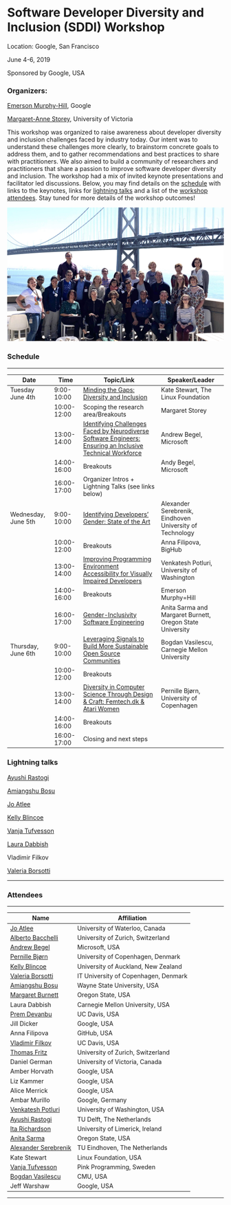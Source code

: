 # Software Developer Diversity and Inclusion (SDDI) Workshop

Location: Google, San Francisco

June 4-6, 2019

Sponsored by Google, USA

### Organizers: 

[Emerson Murphy-Hill](https://ai.google/research/people/EmersonMurphyHill),  Google 

[Margaret-Anne Storey](http://margaretstorey.com/),  University of Victoria   

This workshop was organized to raise awareness about developer diversity and inclusion challenges faced by industry today. Our intent was to understand these challenges more clearly, to brainstorm concrete goals to address them, and to gather recommendations and best practices to share with practitioners.  We also aimed to build a community of researchers and practitioners that share a passion to improve software developer diversity and inclusion.  The workshop had a mix of invited keynote presentations and facilitator led discussions.  Below, you may find details on the [schedule](#schedule) with links to the keynotes, links for [lightning talks](#lightning-talks) and a list of the [workshop attendees](#attendees).  Stay tuned for more details of the workshop outcomes! 

![Image description](group.jpg)


### Schedule

---

| Date | Time | Topic/Link | Speaker/Leader | 
| ---- | ---- | ----- | ---------------| 
| Tuesday June 4th | 9:00-10:00 | [Minding the Gaps: Diversity and Inclusion](https://drive.google.com/file/d/1X0dT2bw7zvCU0_12c7mBRk5MCExWhRd-/view?usp=sharing) | Kate Stewart, The Linux Foundation  | 
| | 10:00-12:00 | Scoping the research area/Breakouts | Margaret Storey |
| | 13:00-14:00 | [Identifying Challenges Faced by Neurodiverse Software Engineers: Ensuring an Inclusive Technical Workforce](https://andrewbegel.com/papers/autism-at-work-sddi-workshop-begel.pdf) | Andrew Begel, Microsoft |
| | 14:00-16:00 | Breakouts | Andy Begel, Microsoft | 
| | 16:00-17:00| Organizer Intros + Lightning Talks (see links below) | |
| Wednesday, June 5th | 9:00-10:00 | [Identifying Developers’ Gender: State of the Art](https://www.slideshare.net/aserebrenik/identifying-developers-gender-state-of-the-art-148953605)| Alexander Serebrenik, Eindhoven University of Technology |
| | 10:00-12:00 | Breakouts | Anna Filipova, BigHub | 
| | 13:00-14:00 | [Improving Programming Environment Accessibility for Visually Impaired Developers](https://www.dropbox.com/sh/4ikx8gsv44lzm2a/AAAU4-bVVJjyifvdkVOrWzHya?dl=0) | Venkatesh Potluri, University of Washington |
| | 14:00-16:00 | Breakouts | Emerson Murphy=Hill | 
| | 16:00-17:00 | [Gender-Inclusivity Software Engineering](https://drive.google.com/file/d/1V0-JCmOarr2AZysjKcfWfi11BzGmrYth/view?usp=sharing) | Anita Sarma and Margaret Burnett, Oregon State University |
| Thursday, June 6th | 9:00-10:00 | [Leveraging Signals to Build More Sustainable Open Source Communities](https://cmustrudel.github.io/slides/google-sddi.pdf) | Bogdan Vasilescu, Carnegie Mellon University |
| | 10:00-12:00 | Breakouts | |
| | 13:00-14:00 | [Diversity in Computer Science Through Design & Craft: Femtech.dk & Atari Women](https://www.dropbox.com/s/67z4dqx9enyyi4f/PernilleBjornGoogleJune2019_3.pdf?dl=0) | Pernille Bjørn, University of Copenhagen | 
| | 14:00-16:00 | Breakouts | | 
| | 16:00-17:00 | Closing and next steps | |

### Lightning talks

[Ayushi Rastogi](https://www.slideshare.net/AyushiRastogi12/geographical-diversity-and-software-development)

[Amiangshu Bosu](https://drive.google.com/file/d/15kvBPuncI65iAPYeOUYRs1vWRJZRB1yq/view?usp=sharing)

[Jo Atlee](https://drive.google.com/file/d/1Vt1FFmqdvM6leFA2qgO5nqodUN_VcE4Y/view?usp=sharing) 

[Kelly Blincoe](https://drive.google.com/file/d/1u7EFQtEpUpgFjLFEeYBp7SOf7NhMrnY3/view?usp=sharing) 

[Vanja Tufvesson](https://docs.google.com/presentation/d/1wmdSj3a65RgOyTgFbxU4xqNnVrJitC51przgJMFnPSo/edit?usp=sharing) 

[Laura Dabbish](https://docs.google.com/presentation/d/1eOfzA7r7Y8ycFSqSlTRzYtyShQjgz0o7lg8uLJI3zLI/edit?usp=sharing) 

Vladimir Filkov

[Valeria Borsotti](https://docs.google.com/presentation/d/11_QXJQzcb1Uiq-P4aCDqwrHdhtBRS2-Z-fL-G_IQ0UE/edit?usp=sharing) 


---

### Attendees 

---

| Name | Affiliation| 
| -------| ---------------| 
| [Jo Atlee](https://cs.uwaterloo.ca/~jmatlee/) | University of Waterloo, Canada| 
| [Alberto Bacchelli](https://sback.it) | University of Zurich, Switzerland |  
| [Andrew Begel](https://andrewbegel.com/) | Microsoft, USA |
| [Pernille Bjørn](http://www.circonflexe.dk/pernillebjorn/) | University of Copenhagen, Denmark | 
| [Kelly Blincoe](http://kblincoe.github.io) | University of Auckland, New Zealand |
| [Valeria Borsotti](https://pure.itu.dk/portal/en/persons/valeria-borsotti(d95ef042-b41c-46cf-b133-6b1d01cad170).html) | IT University of Copenhagen, Denmark | 
| [Amiangshu Bosu](http://amiangshu.com) | Wayne State University, USA| 
| [Margaret Burnett](http://web.engr.oregonstate.edu/~burnett/) | Oregon State, USA |
| Laura Dabbish| Carnegie Mellon University, USA |
| [Prem Devanbu](https://www.cs.ucdavis.edu/~devanbu) | UC Davis, USA |
| Jill Dicker | Google, USA |  
| Anna Filipova | GitHub, USA | 
| [Vladimir Filkov](https://web.cs.ucdavis.edu/~filkov/) | UC Davis, USA | 
| [Thomas Fritz](https://www.ifi.uzh.ch/en/seal/people/fritz.html)| University of Zurich, Switzerland | 
| Daniel German | University of Victoria, Canada |
| Amber Horvath | Google, USA |  
| Liz Kammer | Google, USA |
| Alice Merrick | Google, USA | 
| Ambar Murillo | Google, Germany | 
| [Venkatesh Potluri](https://venkateshpotluri.me )| University of Washington, USA|
| [Ayushi Rastogi](https://ayushirastogi.github.io/) | TU Delft, The Netherlands | 
| [Ita Richardson](https://ulris3.ul.ie/live/!W_VA_CV_BUILDER.POPUP?LAYOUT=Y&USER=ita.richardson%40lero.ie) | University of Limerick, Ireland | 
| [Anita Sarma](http://web.engr.oregonstate.edu/~sarmaa/) | Oregon State, USA | 
| [Alexander Serebrenik](http://www.win.tue.nl/~aserebre/) | TU Eindhoven, The Netherlands | 
| Kate Stewart | Linux Foundation, USA | 
| [Vanja Tufvesson](https://www.pinkprogramming.se/en/ ) |  Pink Programming, Sweden | 
| [Bogdan Vasilescu](https://cmustrudel.github.io/) |  CMU, USA |
| Jeff Warshaw | Google, USA |

---


